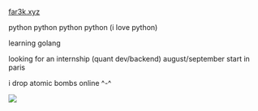 <a href="https://far3k.xyz/">far3k.xyz</a>

python python python python (i love python)

learning golang

looking for an internship (quant dev/backend) august/september start in paris

i drop atomic bombs online ^-^

<a href="https://u8views.com/github/Far3000-YT"><img src="https://u8views.com/api/v1/github/profiles/83653727/views/total-count.svg"></a>
